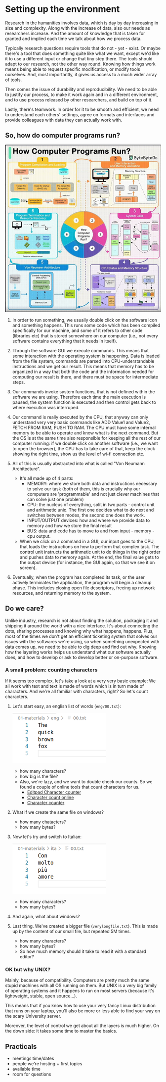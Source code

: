 # Setting up the environment

Research in the humanities involves data, which is day by day increasing in size and complexity.
Along with the increase of data, also our needs as researchers increase. And the amount of knowledge that is taken for granted and implied each time we talk about how we process data.

Typically research questions require tools that do not - yet - exist. Or maybe there's a tool that does something quite like what we want, except we'd like it to use a different input or change that tiny step there. The tools should adapt to our research, not the other way round. Knowing how things work means being able to request specific modification, or modify tools ourselves. And, most importantly, it gives us access to a much wider array of tools.

Then comes the issue of durability and reproducibility. We need to be able to justify our process, to make it work again and in a different environment, and to use process released by other researchers, and build on top of it.

Lastly, there's teamwork. In order for it to be smooth and efficient, we need to understand each others' settings, agree on formats and interfaces and provide colleagues with data they can actually work with.


## So, how do computer programs run?

![How do computer programs run?](../01-materials/imgs/how-programs-run.jpg)

1. In order to run something, we usually double click on the software icon and something happens. This runs some code which has been compiled specifically for our machine, and some of it refers to other code (libraries etc) that is stored somewhere on our computer (i.e., not every software contains everything that it needs in itself).

2. Through the software GUI we execute commands. This means that some interaction with the operating system is happening. Data is loaded from the file system, commands are parsed into CPU-understandable instructions and we get our result. This means that memory has to be organized in a way that both the code and the information needed for computing our result is there, and there must be space for intermediate steps.

3. Our commands invoke system functions, that is not defined within the software we are using. Therefore each time the main execution is paused, the system function is executed and then control gets back to where execution was interruped.

4. Our command is really executed by the CPU, that anyway can only understand very very basic commands like ADD Value1 and Value2, FETCH FROM RAM, PUSH TO RAM. The CPU must have some internal memory to be able to operate and know what is the next command. But the OS is at the same time also responsible for keeping all the rest of our computer running: if we double click on another software (i.e., we want to open the browser), the CPU has to take care of that, keep the clock showing the right time, show us the level of wi-fi connection etc.

5. All of this is usually abstracted into what is called "Von Neumann Architecture".
   * It's all made up of 4 parts:
     	- MEMORY: where we store both data and instructions necessary to solve our task (both of them, this is crucially why our computers are 'programmable' and not just clever machines that can solve just one problem)
     	- CPU: the nucleus of everything, split in two parts - control unit and arithmetic unic. The first one decides what to do next and switches between modes, the second one does the work.
     	- INPUT/OUTPUT devices: how and where we provide data to memory and how we store the final result
     	- BUS: data and code has to move to and from input - memory - cpu output.
   * When we click on a command in a GUI, our input goes to the CPU, that loads the instructions on how to perform that complex task. The control unit instructs the arithmetic unit to do things in the right order and pushes data to memory again. At the end, the final value gets to the output device (for instance, the GUI again, so that we see it on screen).


6. Eventually, when the program has completed its task, or the user actively terminates the application, the program will begin a cleanup phase. This includes closing open file descriptors, freeing up network resources, and returning memory to the system.


## Do we care?

Unlike industry, research is not about finding the solution, packaging it and shipping it around the world with a nice interface.
It's about connecting the dots, sharing processes and knowing why what happens, happens.
Plus, most of the times we don't get an efficient ticketing system that solves our issues with the softwares we're using, so when something unexpected with data comes up, we need to be able to dig deep and find out why.
Knowing how the layering works helps us understand what our software actually does, and how to develop or ask to develop better or on-purpose software.


### A small problem: counting characters

If it seems too complex, let's take a look at a very very basic example:
We all work with text and text is made of words which is in turn made of characters. And we're all familiar with characters, right?
So let's count characters.


1. Let's start easy, an english list of words (`eng/00.txt`):

	![English text](../01-materials/imgs/eng00.png)

   * how many characters?
   * how big is the file?
   * Also, we're lazy, and we want to double check our counts.
  	So we found a couple of online tools that count characters for us.
     	- [Editpad Character counter](https://www.editpad.org/tool/character-counter)
  		- [Character count online](https://www.charactercountonline.com/)
     	- [Character counter](https://charactercounter.com/)


2. What if we create the same file on windows?

   * how many chatacters?
   * how many bytes?

3. Now let's try and switch to Italian:

	![Italian text](../01-materials/imgs/ita00.png)

	* how many characters?
	* how many bytes?

4. And again, what about windows?

5. Last thing. We've created a bigger file (`verylongfile.txt`). This is made up by the content of our small file, but repeated 5M times.

   * how many characters?
   * how many bytes?
   * So how much memory should it take to read it with a standard editor?



### OK but why UNIX?

Mainly, because of compatibility.
Computers are pretty much the same stupid machines with all OS running on them. But UNIX is a very big family of operating systems and it happens to run on most servers (because it's lightweight, stable, open source...).

This means that if you know how to use your very fancy Linux distribution that runs on your laptop, you'll also be more or less able to find your way on the scary University server.

Moreover, the level of control we get about all the layers is much higher.
On the down side: it takes some time to master the basics.



## Practicals
* meetings time/dates
* people we're hosting + first topics
* available time
* room for questions